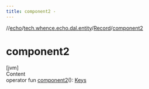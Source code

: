 ```yaml
---
title: component2 -
---
```

//[echo](../../index.md)/[tech.whence.echo.dal.entity](../index.md)/[Record](index.md)/[component2](component2.md)



# component2  
[jvm]  
Content  
operator fun [component2](component2.md)(): [Keys](../../tech.whence.echo.dal.schema.key/-keys/index.md)  



